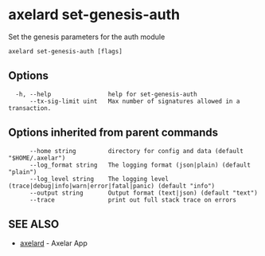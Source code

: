 # axelard set-genesis-auth

Set the genesis parameters for the auth module

```
axelard set-genesis-auth [flags]
```

## Options

```
  -h, --help                help for set-genesis-auth
      --tx-sig-limit uint   Max number of signatures allowed in a transaction.
```

## Options inherited from parent commands

```
      --home string         directory for config and data (default "$HOME/.axelar")
      --log_format string   The logging format (json|plain) (default "plain")
      --log_level string    The logging level (trace|debug|info|warn|error|fatal|panic) (default "info")
      --output string       Output format (text|json) (default "text")
      --trace               print out full stack trace on errors
```

## SEE ALSO

- [axelard](/cli-docs/v0_27_0/axelard) - Axelar App
